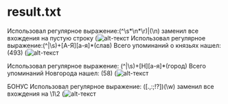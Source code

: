 # result.txt
Использовал регулярное выражение:(^\s*\n*\r)|(\n) заменил все вхождения на пустую строку
(![alt-текст](https://github.com/assudakova/result.txt/blob/master/1R1VCWxrDWM.jpg)
Использовал регулярное выражение:(^|\s)+[А-Я][а-я]*(слав)  Всего упоминаний о князьях нашел: (493)
(![alt-текст](https://github.com/assudakova/result.txt/blob/master/слав%202.jpg)

Использовал регулярное выражение: (^|\s)+[Н][а-я]*(город) Всего упоминаний Новгорода нашел: (58)
(![alt-текст](https://github.com/assudakova/result.txt/blob/master/город%202.jpg)

БОНУС
Использовал регулярное выражение: ([.,:;!?])(\w) заменил все вхождения на \1\2
(![alt-текст](https://github.com/assudakova/result.txt/blob/master/бонус.jpg)
